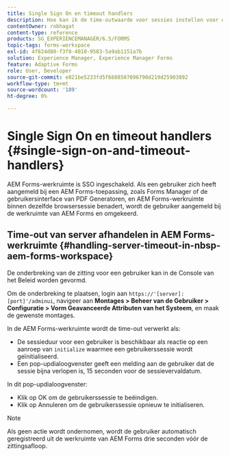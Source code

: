 ```yaml
---
title: Single Sign On en timeout handlers
description: Hoe kan ik de time-outwaarde voor sessies instellen voor de AEM Forms-werkruimte.
contentOwner: robhagat
content-type: reference
products: SG_EXPERIENCEMANAGER/6.5/FORMS
topic-tags: forms-workspace
exl-id: 4f824d80-f3f8-4010-9583-5a9ab1151a7b
solution: Experience Manager, Experience Manager Forms
feature: Adaptive Forms
role: User, Developer
source-git-commit: e821be5233fd5f6688507096790d219d25903892
workflow-type: tm+mt
source-wordcount: '189'
ht-degree: 0%

---
```


# Single Sign On en timeout handlers {#single-sign-on-and-timeout-handlers}

AEM Forms-werkruimte is SSO ingeschakeld. Als een gebruiker zich heeft aangemeld bij een AEM Forms-toepassing, zoals Forms Manager of de gebruikersinterface van PDF Generatoren, en AEM Forms-werkruimte binnen dezelfde browsersessie benadert, wordt de gebruiker aangemeld bij de werkruimte van AEM Forms en omgekeerd.

## Time-out van server afhandelen in AEM Forms-werkruimte {#handling-server-timeout-in-nbsp-aem-forms-workspace}

De onderbreking van de zitting voor een gebruiker kan in de Console van het Beleid worden gevormd.

Om de onderbreking te plaatsen, login aan `https://'[server]:[port]'/adminui`, navigeer aan **Montages > Beheer van de Gebruiker > Configuratie > Vorm Geavanceerde Attributen van het Systeem**, en maak de gewenste montages.

In de AEM Forms-werkruimte wordt de time-out verwerkt als:

* De sessieduur voor een gebruiker is beschikbaar als reactie op een aanroep van `initialize` waarmee een gebruikerssessie wordt geïnitialiseerd.
* Een pop-updialoogvenster geeft een melding aan de gebruiker dat de sessie bijna verlopen is, 15 seconden voor de sessievervaldatum.

In dit pop-updialoogvenster:

* Klik op OK om de gebruikerssessie te beëindigen.
* Klik op Annuleren om de gebruikerssessie opnieuw te initialiseren.

>[!NOTE]
>
>Als geen actie wordt ondernomen, wordt de gebruiker automatisch geregistreerd uit de werkruimte van AEM Forms drie seconden vóór de zittingsafloop.
